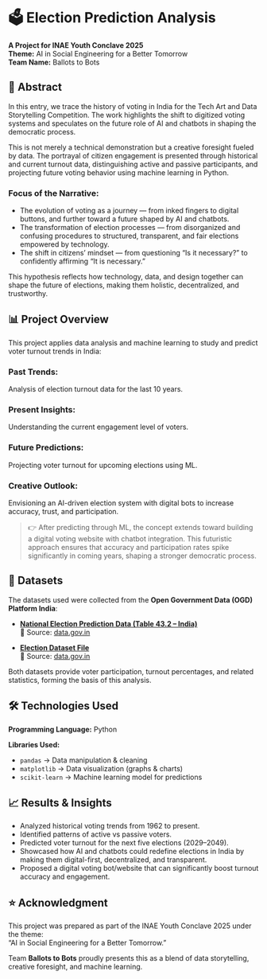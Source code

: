 # 🗳️ Election Prediction Analysis
**A Project for INAE Youth Conclave 2025**  
**Theme:** AI in Social Engineering for a Better Tomorrow  
**Team Name:** Ballots to Bots

## 📌 Abstract
In this entry, we trace the history of voting in India for the Tech Art and Data Storytelling Competition. The work highlights the shift to digitized voting systems and speculates on the future role of AI and chatbots in shaping the democratic process.

This is not merely a technical demonstration but a creative foresight fueled by data. The portrayal of citizen engagement is presented through historical and current turnout data, distinguishing active and passive participants, and projecting future voting behavior using machine learning in Python.

### Focus of the Narrative:
- The evolution of voting as a journey — from inked fingers to digital buttons, and further toward a future shaped by AI and chatbots.
- The transformation of election processes — from disorganized and confusing procedures to structured, transparent, and fair elections empowered by technology.
- The shift in citizens’ mindset — from questioning “Is it necessary?” to confidently affirming “It is necessary.”

This hypothesis reflects how technology, data, and design together can shape the future of elections, making them holistic, decentralized, and trustworthy.

## 📊 Project Overview
This project applies data analysis and machine learning to study and predict voter turnout trends in India:

### Past Trends:
Analysis of election turnout data for the last 10 years.
### Present Insights:
Understanding the current engagement level of voters.
### Future Predictions:
Projecting voter turnout for upcoming elections using ML.
### Creative Outlook:
Envisioning an AI-driven election system with digital bots to increase accuracy, trust, and participation.

> 👉 After predicting through ML, the concept extends toward building a digital voting website with chatbot integration. This futuristic approach ensures that accuracy and participation rates spike significantly in coming years, shaping a stronger democratic process.

## 📂 Datasets
The datasets used were collected from the **Open Government Data (OGD) Platform India**:

- **[National Election Prediction Data (Table 43.2 – India)](https://www.data.gov.in/catalog/election-lok-sabha-house-people)**  
  📌 Source: [data.gov.in](https://www.data.gov.in/)

- **[Election Dataset File](https://www.data.gov.in/catalog/general-election-lok-sabha-2024-statistical-reports-data)**  
  📌 Source: [data.gov.in](https://www.data.gov.in/)


Both datasets provide voter participation, turnout percentages, and related statistics, forming the basis of this analysis.

## 🛠️ Technologies Used
**Programming Language:** Python

**Libraries Used:**
- `pandas` → Data manipulation & cleaning
- `matplotlib` → Data visualization (graphs & charts)
- `scikit-learn` → Machine learning model for predictions

## 📈 Results & Insights
- Analyzed historical voting trends from 1962 to present.
- Identified patterns of active vs passive voters.
- Predicted voter turnout for the next five elections (2029–2049).
- Showcased how AI and chatbots could redefine elections in India by making them digital-first, decentralized, and transparent.
- Proposed a digital voting bot/website that can significantly boost turnout accuracy and engagement.

## ⭐ Acknowledgment
This project was prepared as part of the INAE Youth Conclave 2025 under the theme:  
“AI in Social Engineering for a Better Tomorrow.”

Team **Ballots to Bots** proudly presents this as a blend of data storytelling, creative foresight, and machine learning.
